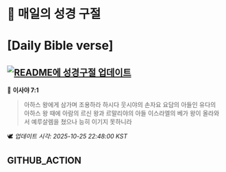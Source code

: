 # 🙏 매일의 성경 구절
# [Daily Bible verse]
## [![README에 성경구절 업데이트](https://github.com/DONGSUKA/first_test/actions/workflows/update-readme-bible.yml/badge.svg)](https://github.com/DONGSUKA/first_test/actions/workflows/update-readme-bible.yml)
<!-- START_BIBLE_VERSE -->
📖 **이사야 7:1**
> 아하스 왕에게 삼가며 조용하라 하시다 웃시야의 손자요 요담의 아들인 유다의 아하스 왕 때에 아람의 르신 왕과 르말리야의 아들 이스라엘의 베가 왕이 올라와서 예루살렘을 쳤으나 능히 이기지 못하니라

🕊️ _업데이트 시각: 2025-10-25 22:48:00 KST_
  <!-- END_BIBLE_VERSE -->
## GITHUB_ACTION
